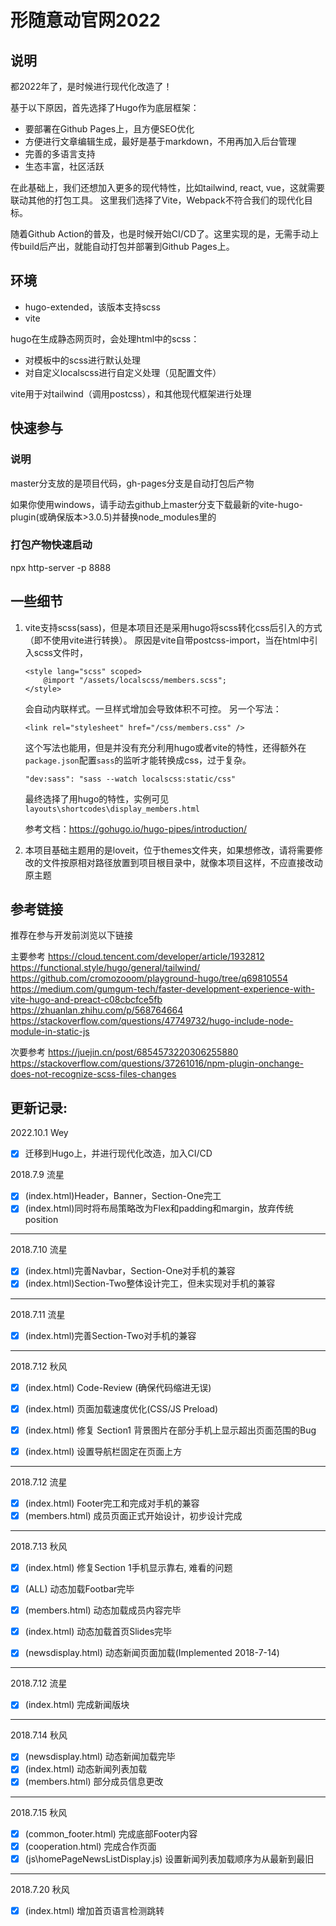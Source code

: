 # 形随意动官网2022

## 说明
都2022年了，是时候进行现代化改造了！

基于以下原因，首先选择了Hugo作为底层框架：
- 要部署在Github Pages上，且方便SEO优化
- 方便进行文章编辑生成，最好是基于markdown，不用再加入后台管理
- 完善的多语言支持
- 生态丰富，社区活跃

在此基础上，我们还想加入更多的现代特性，比如tailwind, react, vue，这就需要联动其他的打包工具。
这里我们选择了Vite，Webpack不符合我们的现代化目标。

随着Github Action的普及，也是时候开始CI/CD了。这里实现的是，无需手动上传build后产出，就能自动打包并部署到Github Pages上。


## 环境
- hugo-extended，该版本支持scss
- vite

hugo在生成静态网页时，会处理html中的scss：
- 对模板中的scss进行默认处理
- 对自定义localscss进行自定义处理（见配置文件）

vite用于对tailwind（调用postcss），和其他现代框架进行处理

## 快速参与
### 说明
master分支放的是项目代码，gh-pages分支是自动打包后产物

如果你使用windows，请手动去github上master分支下载最新的vite-hugo-plugin(或确保版本>3.0.5)并替换node_modules里的

### 打包产物快速启动
npx http-server -p 8888


## 一些细节
1. vite支持scss(sass)，但是本项目还是采用hugo将scss转化css后引入的方式（即不使用vite进行转换）。
原因是vite自带postcss-import，当在html中引入scss文件时，
    ```
    <style lang="scss" scoped>
        @import "/assets/localscss/members.scss";
    </style>
    ```
    会自动内联样式。一旦样式增加会导致体积不可控。
    另一个写法：
    ```
    <link rel="stylesheet" href="/css/members.css" />
    ```
    这个写法也能用，但是并没有充分利用hugo或者vite的特性，还得额外在`package.json`配置`sass`的监听才能转换成css，过于复杂。
    ```
    "dev:sass": "sass --watch localscss:static/css"
    ```

    最终选择了用hugo的特性，实例可见`layouts\shortcodes\display_members.html`

    参考文档：https://gohugo.io/hugo-pipes/introduction/
2. 本项目基础主题用的是loveit，位于themes文件夹，如果想修改，请将需要修改的文件按原相对路径放置到项目根目录中，就像本项目这样，不应直接改动原主题

## 参考链接
推荐在参与开发前浏览以下链接

主要参考
https://cloud.tencent.com/developer/article/1932812
https://functional.style/hugo/general/tailwind/
https://github.com/cromozooom/playground-hugo/tree/q69810554
https://medium.com/gumgum-tech/faster-development-experience-with-vite-hugo-and-preact-c08cbcfce5fb
https://zhuanlan.zhihu.com/p/568764664
https://stackoverflow.com/questions/47749732/hugo-include-node-module-in-static-js

次要参考
https://juejin.cn/post/6854573220306255880
https://stackoverflow.com/questions/37261016/npm-plugin-onchange-does-not-recognize-scss-files-changes





## 更新记录:
2022.10.1 Wey
- [x] 迁移到Hugo上，并进行现代化改造，加入CI/CD

2018.7.9 流星
- [x] \(index.html\)Header，Banner，Section-One完工
- [x] \(index.html\)同时将布局策略改为Flex和padding和margin，放弃传统position

---

2018.7.10 流星
- [x] \(index.html\)完善Navbar，Section-One对手机的兼容
- [x] \(index.html\)Section-Two整体设计完工，但未实现对手机的兼容

---

2018.7.11 流星
- [x] \(index.html\)完善Section-Two对手机的兼容

---

2018.7.12 秋风
- [x] \(index.html\) Code-Review \(确保代码缩进无误\)
- [x] \(index.html\) 页面加载速度优化\(CSS/JS Preload\)
- [x] \(index.html\) 修复 Section1 背景图片在部分手机上显示超出页面范围的Bug
- [x] \(index.html\) 设置导航栏固定在页面上方


---


2018.7.12 流星
- [x] \(index.html\)  Footer完工和完成对手机的兼容
- [x] \(members.html\)  成员页面正式开始设计，初步设计完成

---

2018.7.13 秋风
- [x] \(index.html\) 修复Section 1手机显示靠右, 难看的问题
- [x] \(ALL\) 动态加载Footbar完毕
- [x] \(members.html\) 动态加载成员内容完毕
- [x] \(index.html\) 动态加载首页Slides完毕
- [x] \(newsdisplay.html\) 动态新闻页面加载\(Implemented 2018-7-14\)


---


2018.7.12 流星
- [x] \(index.html\)  完成新闻版块


--- 
2018.7.14 秋风
- [x] \(newsdisplay.html\) 动态新闻加载完毕
- [x] \(index.html\) 动态新闻列表加载
- [x] \(members.html\) 部分成员信息更改

---
2018.7.15 秋风
- [x] \(common_footer.html\) 完成底部Footer内容
- [x] \(cooperation.html\) 完成合作页面
- [x] \(js\homePageNewsListDisplay.js\) 设置新闻列表加载顺序为从最新到最旧

---
2018.7.20 秋风
- [x] \(index.html\) 增加首页语言检测跳转